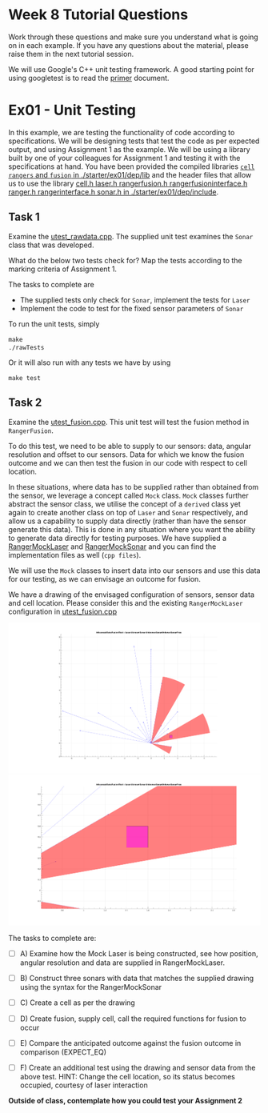 Week 8 Tutorial Questions
=========================
Work through these questions and make sure you understand what is going on in each example. If you have any questions about the material, please raise them in the next tutorial session.

We will use Google's C++ unit testing framework. A good starting point for using googletest is to read the [primer] document. 


Ex01 - Unit Testing 
===============================

In this example, we are testing the functionality of code according to specifications. We will be designing tests that test the code as per expected output, and using Assignment 1 as the example. We will be using a library built by one of your colleagues for Assignment 1 and testing it with the specifications at hand. You have been provided the compiled libraries [`cell` `rangers` and `fusion` in ./starter/ex01/dep/lib](./starter/ex01/dep/lib) and the header files that allow us to use the library [cell.h  laser.h  rangerfusion.h  rangerfusioninterface.h  ranger.h  rangerinterface.h  sonar.h  in ./starter/ex01/dep/include](./starter/ex01/dep/include). 

Task 1
-------

Examine the [utest_rawdata.cpp](./starter/ex01/test/utest_rawdata.cpp). The supplied unit test examines the `Sonar` class that was developed. 

What do the below two tests check for? Map the tests according to the marking criteria of Assignment 1.

The tasks to complete are

* The supplied tests only check for `Sonar`, implement the tests for `Laser`
* Implement the code to test for the fixed sensor parameters of `Sonar`

To run the unit tests, simply
``` 
make
./rawTests
```
Or it will also run with any tests we have by using
```
make test
```


Task 2
-------

Examine the [utest_fusion.cpp](./starter/ex01/test/utest_fusion.cpp). This unit test will test the fusion method in `RangerFusion`.

To do this test, we need to be able to supply to our sensors: data, angular resolution and offset to our sensors. Data for which we know the fusion outcome and we can then test the fusion in our code with respect to cell location.

In these situations, where data has to be supplied rather than obtained from the sensor, we leverage a concept called `Mock` class. `Mock` classes further abstract the sensor class, we utilise the concept of a `derived` class yet again to create another class on top of `Laser` and `Sonar` respectively, and allow us a capability to supply data directly (rather than have the sensor generate this data). This is done in any situation where you want the ability to generate data directly for testing purposes. We have supplied a [RangerMockLaser](./starter/ex01/mock/rangermocklaser.h) and [RangerMockSonar](./starter/ex01/mock/rangermocksonar.h) and you can find the implementation files as well (`cpp files`).

We will use the `Mock` classes to insert data into our sensors and use this data for our testing, as we can envisage an outcome for fusion.

We have a drawing of the envisaged configuration of sensors, sensor data and cell location. Please consider this and the existing `RangerMockLaser` configuration in [utest_fusion.cpp](./starter/ex01/test/utest_fusion.cpp)

![Sensor Configuration and Cell](./starter/ex01/image/multiple_sensors.png)
![Closeup of Cell](./starter/ex01/image/multiple_sensors_closeup.png)


The tasks to complete are:
- [ ] A) Examine how the Mock Laser is being constructed, see how position, angular resolution and data are supplied in RangerMockLaser.
- [ ] B) Construct three sonars with data that matches the supplied drawing using the syntax for the RangerMockSonar
- [ ] C) Create a cell as per the drawing
- [ ] D) Create fusion, supply cell, call the required functions for fusion to occur
- [ ] E) Compare the anticipated outcome against the fusion outcome in comparison (EXPECT_EQ)
- [ ] F) Create an additional test using the drawing and sensor data from the above test. HINT: Change the cell location, so its status becomes occupied, courtesy of laser interaction


**Outside of class, contemplate how you could test your Assignment 2**    


[primer]: https://github.com/google/googletest/blob/master/googletest/docs/primer.md
